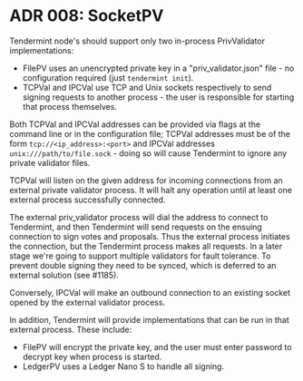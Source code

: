 # ADR 008: SocketPV

Tendermint node's should support only two in-process PrivValidator
implementations:

- FilePV uses an unencrypted private key in a "priv_validator.json" file - no
  configuration required (just `tendermint init`).
- TCPVal and IPCVal use TCP and Unix sockets respectively to send signing requests
  to another process - the user is responsible for starting that process themselves.

Both TCPVal and IPCVal addresses can be provided via flags at the command line
or in the configuration file; TCPVal addresses must be of the form
`tcp://<ip_address>:<port>` and IPCVal addresses `unix:///path/to/file.sock` -
doing so will cause Tendermint to ignore any private validator files.

TCPVal will listen on the given address for incoming connections from an external
private validator process. It will halt any operation until at least one external
process successfully connected.

The external priv_validator process will dial the address to connect to
Tendermint, and then Tendermint will send requests on the ensuing connection to
sign votes and proposals. Thus the external process initiates the connection,
but the Tendermint process makes all requests. In a later stage we're going to
support multiple validators for fault tolerance. To prevent double signing they
need to be synced, which is deferred to an external solution (see #1185).

Conversely, IPCVal will make an outbound connection to an existing socket opened
by the external validator process.

In addition, Tendermint will provide implementations that can be run in that
external process. These include:

- FilePV will encrypt the private key, and the user must enter password to
  decrypt key when process is started.
- LedgerPV uses a Ledger Nano S to handle all signing.
